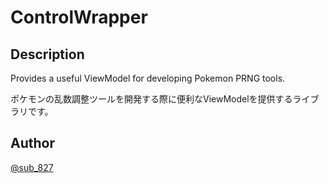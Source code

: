 # ControlWrapper

## Description
Provides a useful ViewModel for developing Pokemon PRNG tools.

ポケモンの乱数調整ツールを開発する際に便利なViewModelを提供するライブラリです。

## Author
[@sub_827](https://twitter.com/sub_827)
